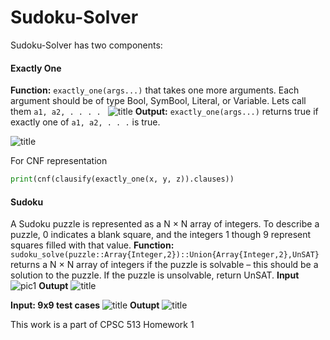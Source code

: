 # Sudoku-Solver
Sudoku-Solver has two components:

#### Exactly One
**Function:** 
```exactly_one(args...)``` that takes one more arguments. Each argument should be of type  Bool, SymBool, Literal, or Variable. Lets call them ```a1, a2, . . . . ``` 
![title](images/exact_one_testcases.png)
**Output:**  ```exactly_one(args...)``` returns true if exactly one of ```a1, a2, . . .``` is true.

![title](images/exactly_one.png)

For CNF representation
```python
print(cnf(clausify(exactly_one(x, y, z)).clauses))
```
#### Sudoku
A Sudoku puzzle is represented as a N × N array of integers. To describe a puzzle, 0 indicates a blank square, and the integers 1 though 9 represent squares filled with that value.
**Function:**
```sudoku_solve(puzzle::Array{Integer,2})::Union{Array{Integer,2},UnSAT}``` returns a N × N array of integers if the puzzle is solvable – this should be a solution to the puzzle. If the puzzle is unsolvable, return UnSAT.
**Input**
![pic1](images/sudoko_test.png)
**Outupt**
![title](images/sudoko_solve.png)

**Input: 9x9 test cases**
![title](images/9x9.png)
**Outupt**
![title](images/9x9_sol.png)

 This work is a part of CPSC 513 Homework 1